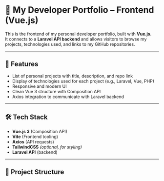 # 💼 My Developer Portfolio – Frontend (Vue.js)

This is the frontend of my personal developer portfolio, built with **Vue.js**.  
It connects to a **Laravel API backend** and allows visitors to browse my projects, technologies used, and links to my GitHub repositories.

---

## 🚀 Features

- List of personal projects with title, description, and repo link
- Display of technologies used for each project (e.g., Laravel, Vue, PHP)
- Responsive and modern UI
- Clean Vue 3 structure with Composition API
- Axios integration to communicate with Laravel backend

---

## 🛠️ Tech Stack

- **Vue.js 3** (Composition API)
- **Vite** (Frontend tooling)
- **Axios** (API requests)
- **TailwindCSS** _(optional, for styling)_
- **Laravel API** (backend)

---

## 📁 Project Structure
